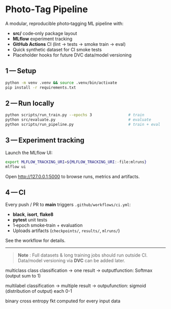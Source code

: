 # Photo‑Tag Pipeline

A modular, reproducible photo‑tagging ML pipeline with:

* **src/** code‑only package layout
* **MLflow** experiment tracking
* **GitHub Actions** CI (lint → tests → smoke train → eval)
* Quick synthetic dataset for CI smoke tests
* Placeholder hooks for future DVC data/model versioning

## 1 — Setup

```bash
python -m venv .venv && source .venv/bin/activate
pip install -r requirements.txt
```

## 2 — Run locally

```bash
python scripts/run_train.py --epochs 3                # train
python src/evaluate.py                                # evaluate
python scripts/run_pipeline.py                        # train + eval
```

## 3 — Experiment tracking

Launch the MLflow UI:

```bash
export MLFLOW_TRACKING_URI=${MLFLOW_TRACKING_URI:-file:mlruns}
mlflow ui
```

Open <http://127.0.0.1:5000> to browse runs, metrics and artifacts.

## 4 — CI

Every push / PR to **main** triggers `.github/workflows/ci.yml`:

* **black**, **isort**, **flake8**
* **pytest** unit tests
* 1‑epoch smoke‑train + evaluation
* Uploads artifacts (`checkpoints/`, `results/`, `mlruns/`)

See the workflow for details.

---

> **Note** : Full datasets & long training jobs should run outside CI.  
> Data/model versioning via **DVC** can be added later.


multiclass class classification -> one result
-> outputfunction: Softmax (output sum to 1)

multilabel classification -> multiple result
-> outpufunction: sigmoid (distribution of output) each 0-1


binary cross entropy fkt computed for every input data